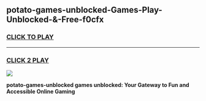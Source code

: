 
## potato-games-unblocked-Games-Play-Unblocked-&-Free-f0cfx
<h3>
<a href="https://premium76.site?title=potato-games-unblocked&ref=24A">CLICK TO PLAY</a></h3>
<hr>

<h3>
<a href="https://premium76.site?title=potato-games-unblocked&ref=24A">CLICK 2 PLAY</a>
  
</h3>

<a href="https://premium76.site?title=potato-games-unblocked&ref=24A"><img src="https://clearcache.store/games.png"></a>


**potato-games-unblocked games unblocked: Your Gateway to Fun and Accessible Online Gaming**
